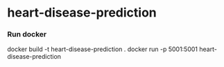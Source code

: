 # heart-disease-prediction

### Run docker

docker build -t heart-disease-prediction .
docker run -p 5001:5001 heart-disease-prediction
